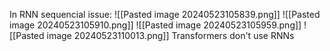 
In RNN sequencial issue: 
![[Pasted image 20240523105839.png]]
![[Pasted image 20240523105910.png]]
![[Pasted image 20240523105959.png]]
![[Pasted image 20240523110013.png]]
Transformers don't use RNNs
